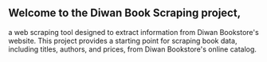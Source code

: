## Welcome to the Diwan Book Scraping project,
a web scraping tool designed to extract information from Diwan Bookstore's website. This project provides a starting point for scraping book data, including titles, authors, and prices, from Diwan Bookstore's online catalog.
